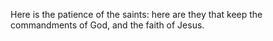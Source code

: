 Here is the patience of the saints: here are they that keep the commandments of God, and the faith of Jesus.
